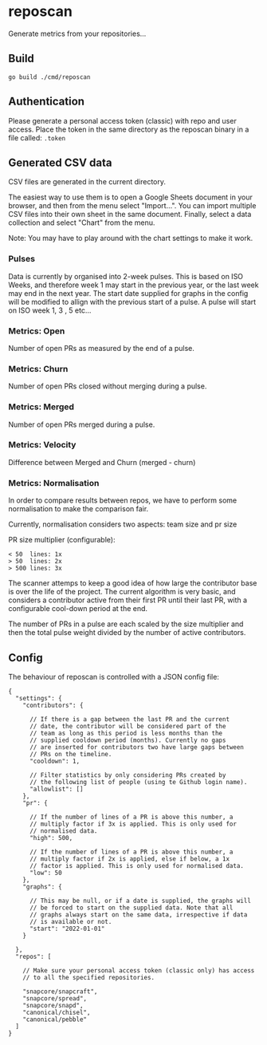 # reposcan

Generate metrics from your repositories...

## Build

```
go build ./cmd/reposcan
```

## Authentication

Please generate a personal access token (classic) with repo and user access. Place the token in the same directory as the reposcan binary in a file called: ```.token```

## Generated CSV data

CSV files are generated in the current directory.

The easiest way to use them is to open a Google Sheets document in your browser, and then from the menu select "Import...". You can import multiple CSV files into their own sheet in the same document. Finally, select a data collection and select "Chart" from the menu.

Note: You may have to play around with the chart settings to make it work.

### Pulses

Data is currently by organised into 2-week pulses. This is based on ISO Weeks, and therefore week 1 may start in the previous year, or the last week may end in the next year. The start date supplied for graphs in the config will be modified to allign with the previous start of a pulse. A pulse will start on ISO week 1, 3 , 5 etc...

### Metrics: Open

Number of open PRs as measured by the end of a pulse.

### Metrics: Churn

Number of open PRs closed without merging during a pulse.

### Metrics: Merged

Number of open PRs merged during a pulse.

### Metrics: Velocity

Difference between Merged and Churn (merged - churn)

### Metrics: Normalisation

In order to compare results between repos, we have to perform some normalisation to make the comparison fair.

Currently, normalisation considers two aspects: team size and pr size

PR size multiplier (configurable):
```
< 50  lines: 1x
> 50  lines: 2x
> 500 lines: 3x
```

The scanner attemps to keep a good idea of how large the contributor base is over the life of the project. The current algorithm is very basic, and considers a contributor active from their first PR until their last PR, with a configurable cool-down period at the end.

The number of PRs in a pulse are each scaled by the size multiplier and then the total pulse weight divided by the number of active contributors.

## Config

The behaviour of reposcan is controlled with a JSON config file:

```
{
  "settings": {
    "contributors": {

      // If there is a gap between the last PR and the current
      // date, the contributor will be considered part of the
      // team as long as this period is less months than the
      // supplied cooldown period (months). Currently no gaps
      // are inserted for contributors two have large gaps between
      // PRs on the timeline.
      "cooldown": 1,

      // Filter statistics by only considering PRs created by
      // the following list of people (using te Github login name).
      "allowlist": []
    },
    "pr": {

      // If the number of lines of a PR is above this number, a
      // multiply factor if 3x is applied. This is only used for
      // normalised data.
      "high": 500,
      
      // If the number of lines of a PR is above this number, a
      // multiply factor if 2x is applied, else if below, a 1x
      // factor is applied. This is only used for normalised data.
      "low": 50
    },
    "graphs": {

      // This may be null, or if a date is supplied, the graphs will
      // be forced to start on the supplied data. Note that all
      // graphs always start on the same data, irrespective if data
      // is available or not.
      "start": "2022-01-01"
    }

  },
  "repos": [

    // Make sure your personal access token (classic only) has access
    // to all the specified repositories.

    "snapcore/snapcraft",
    "snapcore/spread",
    "snapcore/snapd",
    "canonical/chisel",
    "canonical/pebble"
  ]
}
```

